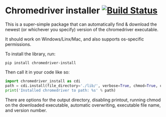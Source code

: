# Chromedriver installer  [![Build Status](https://travis-ci.com/shadowmoose/chrome_driver.svg?branch=master)](https://travis-ci.com/shadowmoose/chrome_driver)

This is a super-simple package that can automatically find & download the newest (or whichever you specify) version of 
the chromedriver executable.

It should work on Windows/Linx/Mac, and also supports os-specific permissions.

To install the library, run:
```
pip install chromedriver-install
```


Then call it in your code like so:
```python
import chromedriver_install as cdi
path = cdi.install(file_directory='./lib/', verbose=True, chmod=True, overwrite=False, version=None, filename=None)
print('Installed chromedriver to path: %s' % path)
```

There are options for the output directory, disabling printout, running chmod on the downloaded executable, 
automatic overwriting, executable file name, and version number.
